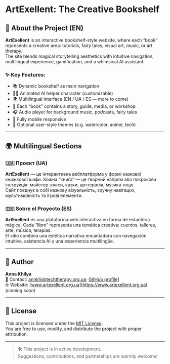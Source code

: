 # ArtExellent: The Creative Bookshelf

## 📖 About the Project (EN)
**ArtExellent** is an interactive bookshelf-style website, where each “book” represents a creative area: tutorials, fairy tales, visual art, music, or art therapy.  
The site blends magical storytelling aesthetics with intuitive navigation, multilingual experience, gamification, and a whimsical AI assistant.

### ✨ Key Features:
- 📚 Dynamic bookshelf as main navigation
- 🧙‍♂️ Animated AI helper character (customizable)
- 🌍 Multilingual interface (EN / UA / ES — more to come)
- 📖 Each “book” contains a story, guide, media, or workshop
- 🎧 Audio player for background music, podcasts, fairy tales
- 📱 Fully mobile responsive
- 🎨 Optional user-style themes (e.g. watercolor, anime, tech)

---

## 🌍 Multilingual Sections

### 🇺🇦 Проєкт (UA)
**ArtExellent** — це інтерактивна вебплатформа у формі казкової книжкової шафи. Кожна “книга” — це творчий напрям або покрокова інструкція: майстер-класи, казки, арттерапія, музика тощо.  
Сайт поєднує в собі казкову візуальність, зручну навігацію, мультимовність та ігрові елементи.

### 🇪🇸 Sobre el Proyecto (ES)
**ArtExellent** es una plataforma web interactiva en forma de estantería mágica. Cada “libro” representa una temática creativa: cuentos, talleres, arte, música, terapias.  
El sitio combina una estética narrativa encantadora con navegación intuitiva, asistencia AI y una experiencia multilingüe.

---

## 👤 Author
**Anna Khilya**  
📧 Contact: annkhi@techtherapy.org.ua; [GitHub profile](https://github.com/anytakhilya)]  
🌐 Website: [www.artexellent.org.ua](https://www.artexellent.org.ua) *(coming soon)*

---

## 📄 License
This project is licensed under the [MIT License](LICENSE).  
You are free to use, modify, and distribute the project with proper attribution.

---

> 🛠️ This project is in active development.  
> Suggestions, contributions, and partnerships are warmly welcome!
